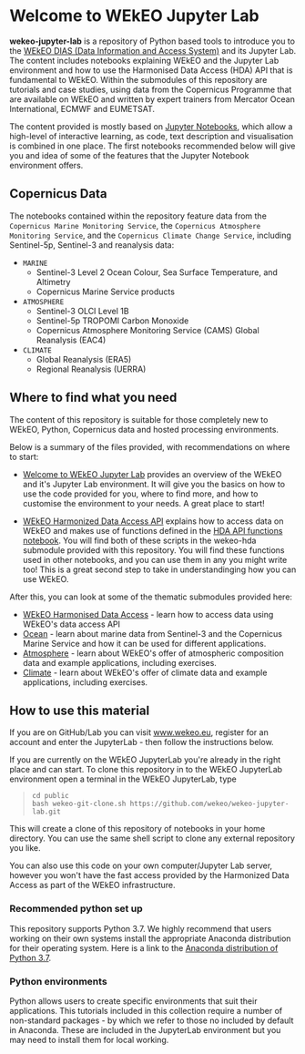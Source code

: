 # Welcome to WEkEO Jupyter Lab

**wekeo-jupyter-lab** is a repository of Python based tools to introduce you to the [WEkEO DIAS (Data Information
and Access System)](https://wekeo.eu/) and its Jupyter Lab. The content includes notebooks explaining WEkEO and the Jupyter Lab environment and
how to use the Harmonised Data Access (HDA) API that is fundamental to WEkEO. Within the submodules of this repository are 
tutorials and case studies, using data from the Copernicus Programme that are available on WEkEO and written by expert trainers
from Mercator Ocean International, ECMWF and EUMETSAT.

The content provided is mostly based on [Jupyter Notebooks](https://jupyter.org/), which allow
a high-level of interactive learning, as code, text description and visualisation 
is combined in one place. The first notebooks recommended below will give you and idea of some 
of the features that the Jupyter Notebook environment offers. 

## Copernicus Data
The notebooks contained within the repository feature data from the `Copernicus Marine Monitoring Service`, the `Copernicus Atmosphere Monitoring Service`, and the `Copernicus Climate Change Service`, including Sentinel-5p, Sentinel-3 and reanalysis data:
* `MARINE`
  * Sentinel-3 Level 2 Ocean Colour, Sea Surface Temperature, and Altimetry
  * Copernicus Marine Service products
* `ATMOSPHERE`
  * Sentinel-3 OLCI Level 1B
  * Sentinel-5p TROPOMI Carbon Monoxide
  * Copernicus Atmosphere Monitoring Service (CAMS) Global Reanalysis (EAC4)
* `CLIMATE`
  * Global Reanalysis (ERA5)
  * Regional Reanalysis (UERRA)

## Where to find what you need
The content of this repository is suitable for those completely new to WEkEO, Python, Copernicus data
and hosted processing environments.

Below is a summary of the files provided, with recommendations on where to start:

* [Welcome to WEkEO Jupyter Lab](https://github.com/wekeo/wekeo-jupyter-lab/blob/master/welcome_to_wekeo_jupyterlab.ipynb) provides an overview of the WEkEO and it's Jupyter Lab environment. It will give you the basics on how to use the code provided for you, where to find more, and how to customise the environment to your needs. A great place to start! 

* [WEkEO Harmonized Data Access API](https://github.com/wekeo/wekeo-jupyter-lab/blob/master/wekeo-hda/wekeo_harmonized_data_access_api.ipynb) explains how to access data on WEkEO and
makes use of functions defined in the [HDA API functions notebook](./wekeo-hda/hda_api_functions.ipynb). You will find both of these scripts in the wekeo-hda submodule provided with this repository. You will find these functions used in other notebooks, and you can use them in any you might write too! This is a great second step to take in understandinging how you can use WEkEO.

After this, you can look at some of the thematic submodules provided here:

* [WEkEO Harmonised Data Access](https://github.com/wekeo/wekeo-jupyter-lab/tree/master/wekeo-hda) - learn how to access data using WEkEO's data access API
* [Ocean](https://github.com/wekeo/wekeo-jupyter-lab/tree/master/ocean) - learn about marine data from Sentinel-3 and the Copernicus Marine Service and how it can be used for different applications.
* [Atmosphere](https://github.com/wekeo/wekeo-jupyter-lab/tree/master/atmosphere) - learn about WEkEO's offer of atmospheric composition data and example applications, including exercises.
* [Climate](https://github.com/wekeo/wekeo-jupyter-lab/tree/master/climate) - learn about WEkEO's offer of climate data and example applications, including exercises.

## How to use this material

If you are on GitHub/Lab you can visit www.wekeo.eu, register for an account and enter the JupyterLab - then follow the instructions below. 

If you are currently on the WEkEO JupyterLab you're already in the right place and can start. To clone this repository in to the WEkEO JupyterLab environment open a terminal in the WEkEO JupyterLab, type 
  > `cd public`<br>
  > `bash wekeo-git-clone.sh https://github.com/wekeo/wekeo-jupyter-lab.git`<br> 
 
 This will create a clone of this repository of notebooks in your home directory. You can use the same shell script to clone any external repository you like.

You can also use this code on your own computer/Jupyter Lab server, however you won't have the fast access provided by the Harmonized Data Access as part of the WEkEO infrastructure.


### Recommended python set up

This repository supports Python 3.7. We highly recommend that users working on their own systems install the appropriate Anaconda distribution for their operating system. Here is a link to the [Anaconda distribution of Python 3.7](https://www.anaconda.com/products/individual).

### Python environments

Python allows users to create specific environments that suit their applications. 
This tutorials included in this collection require a number of non-standard 
packages - by which we refer to those no included by default in Anaconda. These are included in the JupyterLab environment but you may need to install them for local working.




